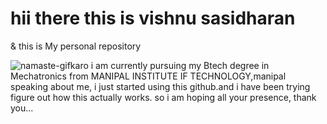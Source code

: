# hii there this is vishnu sasidharan
& this is My personal repository

![namaste-gifkaro](https://user-images.githubusercontent.com/116960423/199754633-4ca152d8-7a54-4e89-a19d-87e87125e25d.gif)
i am currently pursuing my Btech degree in Mechatronics from MANIPAL INSTITUTE IF TECHNOLOGY,manipal
speaking about me, i just started using this github.and i have been trying figure out how this actually works.
so i am hoping all your presence, thank you...
